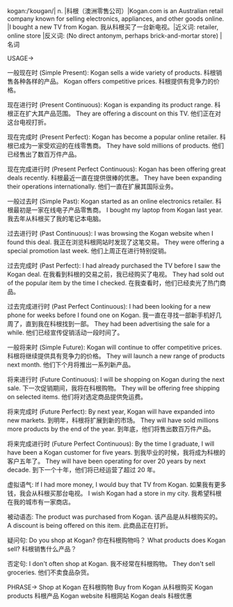 kogan:/ˈkoʊɡən/| n. |科根（澳洲零售公司）|Kogan.com is an Australian retail company known for selling electronics, appliances, and other goods online. |I bought a new TV from Kogan. 我从科根买了一台新电视。|近义词: retailer, online store |反义词:  (No direct antonym, perhaps brick-and-mortar store) |名词

USAGE->

一般现在时 (Simple Present):
Kogan sells a wide variety of products. 科根销售各种各样的产品。
Kogan offers competitive prices. 科根提供有竞争力的价格。

现在进行时 (Present Continuous):
Kogan is expanding its product range. 科根正在扩大其产品范围。
They are offering a discount on this TV. 他们正在对这台电视打折。

现在完成时 (Present Perfect):
Kogan has become a popular online retailer. 科根已成为一家受欢迎的在线零售商。
They have sold millions of products. 他们已经售出了数百万件产品。

现在完成进行时 (Present Perfect Continuous):
Kogan has been offering great deals recently. 科根最近一直在提供很棒的优惠。
They have been expanding their operations internationally.  他们一直在扩展其国际业务。

一般过去时 (Simple Past):
Kogan started as an online electronics retailer.  科根最初是一家在线电子产品零售商。
I bought my laptop from Kogan last year. 我去年从科根买了我的笔记本电脑。

过去进行时 (Past Continuous):
I was browsing the Kogan website when I found this deal. 我正在浏览科根网站时发现了这笔交易。
They were offering a special promotion last week. 他们上周正在进行特别促销。

过去完成时 (Past Perfect):
I had already purchased the TV before I saw the Kogan deal. 在我看到科根的交易之前，我已经购买了电视。
They had sold out of the popular item by the time I checked. 在我查看时，他们已经卖光了热门商品。


过去完成进行时 (Past Perfect Continuous):
I had been looking for a new phone for weeks before I found one on Kogan. 我一直在寻找一部新手机好几周了，直到我在科根找到一部。
They had been advertising the sale for a while. 他们已经宣传促销活动一段时间了。

一般将来时 (Simple Future):
Kogan will continue to offer competitive prices. 科根将继续提供具有竞争力的价格。
They will launch a new range of products next month. 他们下个月将推出一系列新产品。

将来进行时 (Future Continuous):
I will be shopping on Kogan during the next sale. 下一次促销期间，我将在科根购物。
They will be offering free shipping on selected items. 他们将对选定商品提供免运费。

将来完成时 (Future Perfect):
By next year, Kogan will have expanded into new markets. 到明年，科根将扩展到新的市场。
They will have sold millions more products by the end of the year. 到年底，他们将售出数百万件产品。

将来完成进行时 (Future Perfect Continuous):
By the time I graduate, I will have been a Kogan customer for five years. 到我毕业的时候，我将成为科根的客户五年了。
They will have been operating for over 20 years by next decade. 到下一个十年，他们将已经运营了超过 20 年。

虚拟语气:
If I had more money, I would buy that TV from Kogan. 如果我有更多钱，我会从科根买那台电视。
I wish Kogan had a store in my city. 我希望科根在我的城市有一家商店。


被动语态:
The product was purchased from Kogan. 该产品是从科根购买的。
A discount is being offered on this item. 此商品正在打折。

疑问句:
Do you shop at Kogan? 你在科根购物吗？
What products does Kogan sell? 科根销售什么产品？

否定句:
I don't often shop at Kogan. 我不经常在科根购物。
They don't sell groceries. 他们不卖食品杂货。


PHRASE->
Shop at Kogan 在科根购物
Buy from Kogan 从科根购买
Kogan products 科根产品
Kogan website 科根网站
Kogan deals 科根优惠
